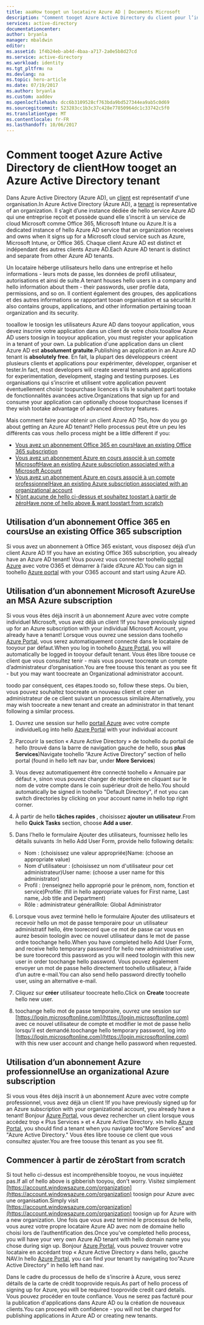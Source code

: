 ```yaml
---
title: aaaHow tooget un locataire Azure AD | Documents Microsoft
description: "Comment tooget Azure Active Directory du client pour l’inscription et la création d’applications."
services: active-directory
documentationcenter: 
author: bryanla
manager: mbaldwin
editor: 
ms.assetid: 1f4b24eb-ab4d-4baa-a717-2a0e5b8d27cd
ms.service: active-directory
ms.workload: identity
ms.tgt_pltfrm: na
ms.devlang: na
ms.topic: hero-article
ms.date: 07/19/2017
ms.author: bryanla
ms.custom: aaddev
ms.openlocfilehash: dcc6b3109528cf763bda9bd527344ea9ab5c0d69
ms.sourcegitcommit: 523283cc1b3c37c428e77850964dc1c33742c5f0
ms.translationtype: MT
ms.contentlocale: fr-FR
ms.lasthandoff: 10/06/2017
---
```

# <a name="how-tooget-an-azure-active-directory-tenant"></a><span data-ttu-id="f5cbc-103">Comment tooget Azure Active Directory de client</span><span class="sxs-lookup"><span data-stu-id="f5cbc-103">How tooget an Azure Active Directory tenant</span></span>
<span data-ttu-id="f5cbc-104">Dans Azure Active Directory (Azure AD), un [client](https://msdn.microsoft.com/library/azure/jj573650.aspx#BKMK_WhatIsAnAzureADTenant) est représentatif d'une organisation.</span><span class="sxs-lookup"><span data-stu-id="f5cbc-104">In Azure Active Directory (Azure AD), a [tenant](https://msdn.microsoft.com/library/azure/jj573650.aspx#BKMK_WhatIsAnAzureADTenant) is representative of an organization.</span></span>  <span data-ttu-id="f5cbc-105">Il s’agit d’une instance dédiée de hello service Azure AD qui une entreprise reçoit et possède quand elle s’inscrit à un service de cloud Microsoft comme Office 365, Microsoft Intune ou Azure.</span><span class="sxs-lookup"><span data-stu-id="f5cbc-105">It is a dedicated instance of hello Azure AD service that an organization receives and owns when it signs up for a Microsoft cloud service such as Azure, Microsoft Intune, or Office 365.</span></span>  <span data-ttu-id="f5cbc-106">Chaque client Azure AD est distinct et indépendant des autres clients Azure AD.</span><span class="sxs-lookup"><span data-stu-id="f5cbc-106">Each Azure AD tenant is distinct and separate from other Azure AD tenants.</span></span>  

<span data-ttu-id="f5cbc-107">Un locataire héberge utilisateurs hello dans une entreprise et hello informations - leurs mots de passe, les données de profil utilisateur, autorisations et ainsi de suite.</span><span class="sxs-lookup"><span data-stu-id="f5cbc-107">A tenant houses hello users in a company and hello information about them - their passwords, user profile data, permissions, and so on.</span></span>  <span data-ttu-id="f5cbc-108">Il contient également des groupes, des applications et des autres informations se rapportant tooan organisation et sa sécurité.</span><span class="sxs-lookup"><span data-stu-id="f5cbc-108">It also contains groups, applications, and other information pertaining tooan organization and its security.</span></span>

<span data-ttu-id="f5cbc-109">tooallow le toosign les utilisateurs Azure AD dans tooyour application, vous devez inscrire votre application dans un client de votre choix.</span><span class="sxs-lookup"><span data-stu-id="f5cbc-109">tooallow Azure AD users toosign in tooyour application, you must register your application in a tenant of your own.</span></span>  <span data-ttu-id="f5cbc-110">La publication d'une application dans un client Azure AD est **absolument gratuite**.</span><span class="sxs-lookup"><span data-stu-id="f5cbc-110">Publishing an application in an Azure AD tenant is **absolutely free**.</span></span>  <span data-ttu-id="f5cbc-111">En fait, la plupart des développeurs créent plusieurs clients et applications pour expérimenter, développer, organiser et tester.</span><span class="sxs-lookup"><span data-stu-id="f5cbc-111">In fact, most developers will create several tenants and applications for experimentation, development, staging and testing purposes.</span></span>  <span data-ttu-id="f5cbc-112">Les organisations qui s’inscrire et utilisent votre application peuvent éventuellement choisir toopurchase licences s’ils le souhaitent parti tootake de fonctionnalités avancées active.</span><span class="sxs-lookup"><span data-stu-id="f5cbc-112">Organizations that sign up for and consume your application can optionally choose toopurchase licenses if they wish tootake advantage of advanced directory features.</span></span>

<span data-ttu-id="f5cbc-113">Mais comment faire pour obtenir un client Azure AD ?</span><span class="sxs-lookup"><span data-stu-id="f5cbc-113">So, how do you go about getting an Azure AD tenant?</span></span>  <span data-ttu-id="f5cbc-114">Hello processus peut être un peu les différents cas vous :</span><span class="sxs-lookup"><span data-stu-id="f5cbc-114">hello process might be a little different if you:</span></span>

* [<span data-ttu-id="f5cbc-115">Vous avez un abonnement Office 365 en cours</span><span class="sxs-lookup"><span data-stu-id="f5cbc-115">Have an existing Office 365 subscription</span></span>](#use-an-existing-office-365-subscription)
* [<span data-ttu-id="f5cbc-116">Vous avez un abonnement Azure en cours associé à un compte Microsoft</span><span class="sxs-lookup"><span data-stu-id="f5cbc-116">Have an existing Azure subscription associated with a Microsoft Account</span></span>](#use-an-msa-azure-subscription)
* [<span data-ttu-id="f5cbc-117">Vous avez un abonnement Azure en cours associé à un compte professionnel</span><span class="sxs-lookup"><span data-stu-id="f5cbc-117">Have an existing Azure subscription associated with an organizational account</span></span>](#use-an-organizational-azure-subscription)
* [<span data-ttu-id="f5cbc-118">N’ont aucune de hello ci-dessus et souhaitez toostart à partir de zéro</span><span class="sxs-lookup"><span data-stu-id="f5cbc-118">Have none of hello above & want toostart from scratch</span></span>](#start-from-scratch)

## <a name="use-an-existing-office-365-subscription"></a><span data-ttu-id="f5cbc-119">Utilisation d’un abonnement Office 365 en cours</span><span class="sxs-lookup"><span data-stu-id="f5cbc-119">Use an existing Office 365 subscription</span></span>
<span data-ttu-id="f5cbc-120">Si vous avez un abonnement à Office 365 existant, vous disposez déjà d’un client Azure AD !</span><span class="sxs-lookup"><span data-stu-id="f5cbc-120">If you have an existing Office 365 subscription, you already have an Azure AD tenant!</span></span> <span data-ttu-id="f5cbc-121">Vous pouvez vous connecter toohello [portail Azure](https://portal.azure.com) avec votre O365 et démarrer à l’aide d’Azure AD.</span><span class="sxs-lookup"><span data-stu-id="f5cbc-121">You can sign in toohello [Azure portal](https://portal.azure.com) with your O365 account and start using Azure AD.</span></span>

## <a name="use-an-msa-azure-subscription"></a><span data-ttu-id="f5cbc-122">Utilisation d’un abonnement Microsoft Azure</span><span class="sxs-lookup"><span data-stu-id="f5cbc-122">Use an MSA Azure subscription</span></span>
<span data-ttu-id="f5cbc-123">Si vous vous êtes déjà inscrit à un abonnement Azure avec votre compte individuel Microsoft, vous avez déjà un client !</span><span class="sxs-lookup"><span data-stu-id="f5cbc-123">If you have previously signed up for an Azure subscription with your individual Microsoft Account, you already have a tenant!</span></span>  <span data-ttu-id="f5cbc-124">Lorsque vous ouvrez une session dans toohello [Azure Portal](https://portal.azure.com), vous serez automatiquement connecté dans le locataire de tooyour par défaut.</span><span class="sxs-lookup"><span data-stu-id="f5cbc-124">When you log in toohello [Azure Portal](https://portal.azure.com), you will automatically be logged in tooyour default tenant.</span></span> <span data-ttu-id="f5cbc-125">Vous êtes libre toouse ce client que vous consultez tenir - mais vous pouvez toocreate un compte d’administrateur d’organisation.</span><span class="sxs-lookup"><span data-stu-id="f5cbc-125">You are free toouse this tenant as you see fit - but you may want toocreate an Organizational administrator account.</span></span>

<span data-ttu-id="f5cbc-126">toodo par conséquent, ces étapes.</span><span class="sxs-lookup"><span data-stu-id="f5cbc-126">toodo so, follow these steps.</span></span>  <span data-ttu-id="f5cbc-127">Ou bien, vous pouvez souhaitez toocreate un nouveau client et créer un administrateur de ce client suivant un processus similaire.</span><span class="sxs-lookup"><span data-stu-id="f5cbc-127">Alternatively, you may wish toocreate a new tenant and create an administrator in that tenant following a similar process.</span></span>

1. <span data-ttu-id="f5cbc-128">Ouvrez une session sur hello [portail Azure](https://portal.azure.com) avec votre compte individuel</span><span class="sxs-lookup"><span data-stu-id="f5cbc-128">Log into hello [Azure Portal](https://portal.azure.com) with your individual account</span></span>
2. <span data-ttu-id="f5cbc-129">Parcourir la section « Azure Active Directory » de toohello du portail de hello (trouvé dans la barre de navigation gauche de hello, sous **plus Services**)</span><span class="sxs-lookup"><span data-stu-id="f5cbc-129">Navigate toohello “Azure Active Directory” section of hello portal (found in hello left nav bar, under **More Services**)</span></span>
3. <span data-ttu-id="f5cbc-130">Vous devez automatiquement être connecté toohello « Annuaire par défaut », sinon vous pouvez changer de répertoire en cliquant sur le nom de votre compte dans le coin supérieur droit de hello.</span><span class="sxs-lookup"><span data-stu-id="f5cbc-130">You should automatically be signed in toohello "Default Directory", if not you can switch directories by clicking on your account name in hello top right corner.</span></span>
4. <span data-ttu-id="f5cbc-131">À partir de hello **tâches rapides** , choisissez **ajouter un utilisateur**.</span><span class="sxs-lookup"><span data-stu-id="f5cbc-131">From hello **Quick Tasks** section, choose **Add a user**.</span></span>
5. <span data-ttu-id="f5cbc-132">Dans l’hello le formulaire Ajouter des utilisateurs, fournissez hello les détails suivants :</span><span class="sxs-lookup"><span data-stu-id="f5cbc-132">In hello Add User Form, provide hello following details:</span></span>

   * <span data-ttu-id="f5cbc-133">Nom : (choisissez une valeur appropriée)</span><span class="sxs-lookup"><span data-stu-id="f5cbc-133">Name: (choose an appropriate value)</span></span>
   * <span data-ttu-id="f5cbc-134">Nom d'utilisateur : (choisissez un nom d'utilisateur pour cet administrateur)</span><span class="sxs-lookup"><span data-stu-id="f5cbc-134">User name: (choose a user name for this administrator)</span></span>
   * <span data-ttu-id="f5cbc-135">Profil : (renseignez hello approprié pour le prénom, nom, fonction et service)</span><span class="sxs-lookup"><span data-stu-id="f5cbc-135">Profile: (fill in hello appropriate values for First name, Last name, Job title and Department)</span></span>
   * <span data-ttu-id="f5cbc-136">Rôle : administrateur général</span><span class="sxs-lookup"><span data-stu-id="f5cbc-136">Role: Global Administrator</span></span>
6. <span data-ttu-id="f5cbc-137">Lorsque vous avez terminé hello le formulaire Ajouter des utilisateurs et recevoir hello un mot de passe temporaire pour un utilisateur administratif hello, être toorecord que ce mot de passe car vous en aurez besoin toologin avec ce nouvel utilisateur dans le mot de passe ordre toochange hello.</span><span class="sxs-lookup"><span data-stu-id="f5cbc-137">When you have completed hello Add User Form, and receive hello temporary password for hello new administrative user, be sure toorecord this password as you will need toologin with this new user in order toochange hello password.</span></span> <span data-ttu-id="f5cbc-138">Vous pouvez également envoyer un mot de passe hello directement toohello utilisateur, à l’aide d’un autre e-mail.</span><span class="sxs-lookup"><span data-stu-id="f5cbc-138">You can also send hello password directly toohello user, using an alternative e-mail.</span></span>
7. <span data-ttu-id="f5cbc-139">Cliquez sur **créer** utilisateur toocreate hello.</span><span class="sxs-lookup"><span data-stu-id="f5cbc-139">Click on **Create** toocreate hello new user.</span></span>
8. <span data-ttu-id="f5cbc-140">toochange hello mot de passe temporaire, ouvrez une session sur [https://login.microsoftonline.com](https://login.microsoftonline.com) avec ce nouvel utilisateur de compte et modifier le mot de passe hello lorsqu’il est demandé.</span><span class="sxs-lookup"><span data-stu-id="f5cbc-140">toochange hello temporary password, log into [https://login.microsoftonline.com](https://login.microsoftonline.com) with this new user account and change hello password when requested.</span></span>

## <a name="use-an-organizational-azure-subscription"></a><span data-ttu-id="f5cbc-141">Utilisation d’un abonnement Azure professionnel</span><span class="sxs-lookup"><span data-stu-id="f5cbc-141">Use an organizational Azure subscription</span></span>
<span data-ttu-id="f5cbc-142">Si vous vous êtes déjà inscrit à un abonnement Azure avec votre compte professionnel, vous avez déjà un client !</span><span class="sxs-lookup"><span data-stu-id="f5cbc-142">If you have previously signed up for an Azure subscription with your organizational account, you already have a tenant!</span></span>  <span data-ttu-id="f5cbc-143">Bonjour [Azure Portal](https://portal.azure.com), vous devez rechercher un client lorsque vous accédez trop « Plus Services » et « Azure Active Directory. »</span><span class="sxs-lookup"><span data-stu-id="f5cbc-143">In hello [Azure Portal](https://portal.azure.com), you should find a tenant when you navigate too"More Services" and "Azure Active Directory."</span></span>  <span data-ttu-id="f5cbc-144">Vous êtes libre toouse ce client que vous consultez ajuster.</span><span class="sxs-lookup"><span data-stu-id="f5cbc-144">You are free toouse this tenant as you see fit.</span></span>

## <a name="start-from-scratch"></a><span data-ttu-id="f5cbc-145">Commencer à partir de zéro</span><span class="sxs-lookup"><span data-stu-id="f5cbc-145">Start from scratch</span></span>
<span data-ttu-id="f5cbc-146">Si tout hello ci-dessus est incompréhensible tooyou, ne vous inquiétez pas.</span><span class="sxs-lookup"><span data-stu-id="f5cbc-146">If all of hello above is gibberish tooyou, don't worry.</span></span>  <span data-ttu-id="f5cbc-147">Visitez simplement [https://account.windowsazure.com/organization](https://account.windowsazure.com/organization) toosign pour Azure avec une organisation.</span><span class="sxs-lookup"><span data-stu-id="f5cbc-147">Simply visit [https://account.windowsazure.com/organization](https://account.windowsazure.com/organization) toosign up for Azure with a new organization.</span></span>  <span data-ttu-id="f5cbc-148">Une fois que vous avez terminé le processus de hello, vous aurez votre propre locataire Azure AD avec nom de domaine hello choisi lors de l’authentification des.</span><span class="sxs-lookup"><span data-stu-id="f5cbc-148">Once you've completed hello process, you will have your very own Azure AD tenant with hello domain name you chose during sign up.</span></span>  <span data-ttu-id="f5cbc-149">Bonjour [Azure Portal](https://portal.azure.com), vous pouvez trouver votre locataire en accédant trop « Azure Active Directory » dans hello, gauche NAV.</span><span class="sxs-lookup"><span data-stu-id="f5cbc-149">In hello [Azure Portal](https://portal.azure.com), you can find your tenant by navigating too"Azure Active Directory" in hello left hand nav.</span></span>

<span data-ttu-id="f5cbc-150">Dans le cadre du processus de hello de s’inscrire à Azure, vous serez détails de la carte de crédit tooprovide requis.</span><span class="sxs-lookup"><span data-stu-id="f5cbc-150">As part of hello process of signing up for Azure, you will be required tooprovide credit card details.</span></span>  <span data-ttu-id="f5cbc-151">Vous pouvez procéder en toute confiance. Vous ne serez pas facturé pour la publication d'applications dans Azure AD ou la création de nouveaux clients.</span><span class="sxs-lookup"><span data-stu-id="f5cbc-151">You can proceed with confidence - you will not be charged for publishing applications in Azure AD or creating new tenants.</span></span>
